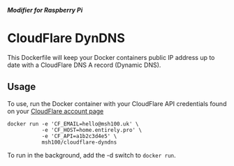 ***Modifier for Raspberry Pi***

CloudFlare DynDNS
=================

This Dockerfile will keep your Docker containers public IP address up to date with a CloudFlare DNS A record (Dynamic DNS).

Usage
-----

To use, run the Docker container with your CloudFlare API credentials found on your [CloudFlare account page][1]

    docker run -e 'CF_EMAIL=hello@msh100.uk' \
               -e 'CF_HOST=home.entirely.pro' \
               -e 'CF_API=a1b2c3d4e5' \
               msh100/cloudflare-dyndns

To run in the background, add the -d switch to `docker run`.

  [1]: https://www.cloudflare.com/my-account
